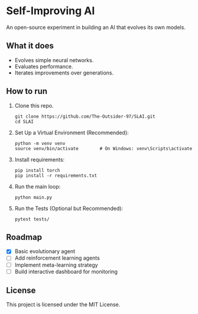 # Self-Improving AI

An open-source experiment in building an AI that evolves its own models.

## What it does
- Evolves simple neural networks.
- Evaluates performance.
- Iterates improvements over generations.

## How to run
1. Clone this repo.
   ```console
   git clone https://github.com/The-Outsider-97/SLAI.git
   cd SLAI
   ```
2. Set Up a Virtual Environment (Recommended):
   ```console
   python -m venv venv
   source venv/bin/activate        # On Windows: venv\Scripts\activate
   ```
3. Install requirements:
   ```console
   pip install torch
   pip install -r requirements.txt
   ```
4. Run the main loop:
   ```console
   python main.py
   ```
5. Run the Tests (Optional but Recommended):
   ```console
   pytest tests/
   ```

## Roadmap
- [x] Basic evolutionary agent
- [ ] Add reinforcement learning agents
- [ ] Implement meta-learning strategy
- [ ] Build interactive dashboard for monitoring

## License
This project is licensed under the MIT License.
